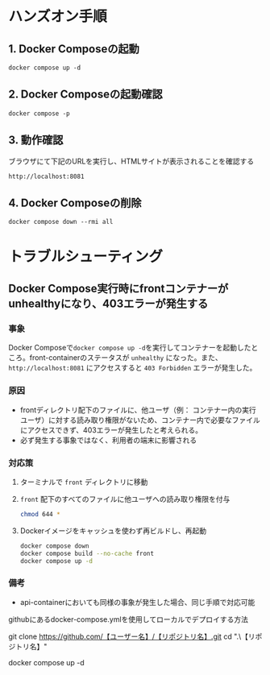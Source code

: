 # ハンズオン手順

## 1. Docker Composeの起動
```
docker compose up -d
```

## 2. Docker Composeの起動確認
```
docker compose -p
```

## 3. 動作確認
ブラウザにて下記のURLを実行し、HTMLサイトが表示されることを確認する
```
http://localhost:8081
```

## 4. Docker Composeの削除
```
docker compose down --rmi all
```

# トラブルシューティング

## Docker Compose実行時にfrontコンテナーがunhealthyになり、403エラーが発生する

### 事象
Docker Composeで`docker compose up -d`を実行してコンテナーを起動したところ。front-containerのステータスが `unhealthy` になった。また、`http://localhost:8081` にアクセスすると `403 Forbidden` エラーが発生した。

### 原因
- frontディレクトリ配下のファイルに、他ユーザ（例： コンテナー内の実行ユーザ）に対する読み取り権限がないため、コンテナー内で必要なファイルにアクセスできず、403エラーが発生したと考えられる。
- 必ず発生する事象ではなく、利用者の端末に影響される

### 対応策
1. ターミナルで `front` ディレクトリに移動
2. `front` 配下のすべてのファイルに他ユーザへの読み取り権限を付与

   ```bash
   chmod 644 *
   ```
3. Dockerイメージをキャッシュを使わず再ビルドし、再起動
    ```bash
    docker compose down
    docker compose build --no-cache front
    docker compose up -d
    ```

### 備考
- api-containerにおいても同様の事象が発生した場合、同じ手順で対応可能




githubにあるdocker-compose.ymlを使用してローカルでデプロイする方法

git clone https://github.com/【ユーザー名】/【リポジトリ名】.git
cd ".\【リポジトリ名】"

docker compose up -d
